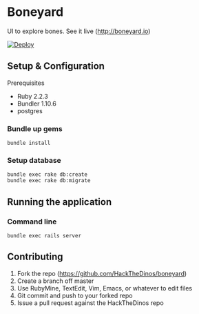 Boneyard
============

UI to explore bones. See it live (http://boneyard.io)

[![Deploy](https://www.herokucdn.com/deploy/button.svg)](https://heroku.com/deploy?template=https://github.com/HackTheDinos/boneyard)

Setup & Configuration
-----------
Prerequisites
* Ruby 2.2.3
* Bundler 1.10.6
* postgres

### Bundle up gems
```
bundle install
```

### Setup database
```
bundle exec rake db:create
bundle exec rake db:migrate
```

Running the application
------------
### Command line

```
bundle exec rails server
```

Contributing
------------
1. Fork the repo (https://github.com/HackTheDinos/boneyard)
2. Create a branch off master
2. Use RubyMine, TextEdit, Vim, Emacs, or whatever to edit files
3. Git commit and push to your forked repo
4. Issue a pull request against the HackTheDinos repo
